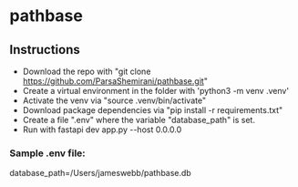 # pathbase

## Instructions
- Download the repo with "git clone https://github.com/ParsaShemirani/pathbase.git"
- Create a virtual environment in the folder with 'python3 -m venv .venv'
- Activate the venv via "source .venv/bin/activate"
- Download package dependencies via "pip install -r requirements.txt"
- Create a file ".env" where the variable "database_path" is set.
- Run with fastapi dev app.py --host 0.0.0.0

### Sample .env file:
database_path=/Users/jameswebb/pathbase.db